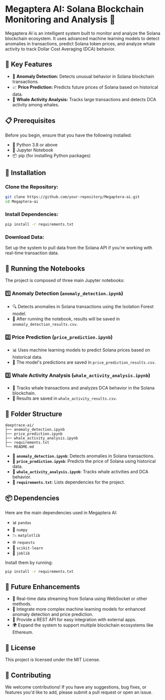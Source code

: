 # Megaptera AI: Solana Blockchain Monitoring and Analysis 🚀

Megaptera AI is an intelligent system built to monitor and analyze the Solana blockchain ecosystem. It uses advanced machine learning models to detect anomalies in transactions, predict Solana token prices, and analyze whale activity to track Dollar Cost Averaging (DCA) behavior.

## 🔑 Key Features
- 🛑 **Anomaly Detection:** Detects unusual behavior in Solana blockchain transactions.
- 📈 **Price Prediction:** Predicts future prices of Solana based on historical data.
- 🐋 **Whale Activity Analysis:** Tracks large transactions and detects DCA activity among whales.

## 📋 Prerequisites
Before you begin, ensure that you have the following installed:
- 🐍 Python 3.8 or above
- 📓 Jupyter Notebook
- 📦 pip (for installing Python packages)

## 🔧 Installation
### Clone the Repository:
```sh
git clone https://github.com/your-repository/Megaptera-ai.git
cd Megaptera-ai
```

### Install Dependencies:
```sh
pip install -r requirements.txt
```

### Download Data:
Set up the system to pull data from the Solana API if you're working with real-time transaction data.

## 🚀 Running the Notebooks
The project is composed of three main Jupyter notebooks:

### 1️⃣ Anomaly Detection (`anomaly_detection.ipynb`)
- 🔍 Detects anomalies in Solana transactions using the Isolation Forest model.
- 📄 After running the notebook, results will be saved in `anomaly_detection_results.csv`.

### 2️⃣ Price Prediction (`price_prediction.ipynb`)
- 📊 Uses machine learning models to predict Solana prices based on historical data.
- 📄 The model's predictions are saved in `price_prediction_results.csv`.

### 3️⃣ Whale Activity Analysis (`whale_activity_analysis.ipynb`)
- 🐳 Tracks whale transactions and analyzes DCA behavior in the Solana blockchain.
- 📄 Results are saved in `whale_activity_results.csv`.

## 📂 Folder Structure
```
deeptrace-ai/
├── anomaly_detection.ipynb
├── price_prediction.ipynb
├── whale_activity_analysis.ipynb
├── requirements.txt
└── README.md
```
- 📜 **`anomaly_detection.ipynb`**: Detects anomalies in Solana transactions.
- 📜 **`price_prediction.ipynb`**: Predicts the price of Solana using historical data.
- 📜 **`whale_activity_analysis.ipynb`**: Tracks whale activities and DCA behavior.
- 📜 **`requirements.txt`**: Lists dependencies for the project.

## 📦 Dependencies
Here are the main dependencies used in Megaptera AI:
- 📊 `pandas`
- 🔢 `numpy`
- 📉 `matplotlib`
- 🌐 `requests`
- 🧠 `scikit-learn`
- 💾 `joblib`

Install them by running:
```sh
pip install -r requirements.txt
```

## 🔮 Future Enhancements
- 📡 Real-time data streaming from Solana using WebSocket or other methods.
- 🤖 Integrate more complex machine learning models for enhanced anomaly detection and price prediction.
- 🔌 Provide a REST API for easy integration with external apps.
- 🌍 Expand the system to support multiple blockchain ecosystems like Ethereum.

## 📜 License
This project is licensed under the MIT License.

## 🤝 Contributing
We welcome contributions! If you have any suggestions, bug fixes, or features you'd like to add, please submit a pull request or open an issue.

